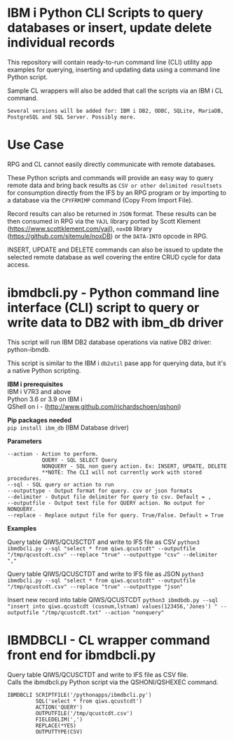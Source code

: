 # IBM i Python CLI Scripts to query databases or insert, update delete individual records
This repository will contain ready-to-run command line (CLI) utility app examples for querying, inserting and updating data using a command line Python script.   

Sample CL wrappers will also be added that call the scripts via an IBM i CL command.     

```Several versions will be added for: IBM i DB2, ODBC, SQLite, MariaDB, PostgreSQL and SQL Server. Possibly more.```

# Use Case
RPG and CL cannot easily directly communicate with remote databases.   

These Python scripts and commands will provide an easy way to query remote data and bring back results as ```CSV or other delimited resultsets``` for consumption directly from the IFS by an RPG program or by importing to a database via the ```CPYFRMIMP``` command (Copy From Import File).   

Record results can also be returned in ```JSON``` format. These results can be then consumed in RPG via the ```YAJL``` library ported by Scott Klement (https://www.scottklement.com/yajl), ```noxDB``` library (https://github.com/sitemule/noxDB) or the ```DATA-INTO``` opcode in RPG.   

INSERT, UPDATE and DELETE commands can also be issued to update the selected remote database as well covering the entire CRUD cycle for data access. 

# ibmdbcli.py - Python command line interface (CLI) script to query or write data to DB2 with ibm_db driver
This script will run IBM DB2 database operations via native DB2 driver: python-ibmdb.

This script is similar to the IBM i ```db2util``` pase app for querying data, but it's a native Python scripting.

**IBM i prerequisites**   
IBM i V7R3 and above   
Python 3.6 or 3.9 on IBM i   
QShell on i - (http://www.github.com/richardschoen/qshoni)  

**Pip packages needed**  
```pip install ibm_db``` (IBM Database driver)  
  
**Parameters**
```
--action - Action to perform. 
           QUERY - SQL SELECT Query     
           NONQUERY - SQL non query action. Ex: INSERT, UPDATE, DELETE  
           **NOTE: The CLI will not currently work with stored procedures.  
--sql - SQL query or action to run  
--outputtype - Output format for query. csv or json formats  
--delimiter - Output file delimiter for query to csv. Default = ,  
--outputfile - Output text file for QUERY action. No output for NONQUERY.  
--replace - Replace output file for query. True/False. Default = True  
```

**Examples**

Query table QIWS/QCUSCTDT and write to IFS file as CSV
```python3 ibmdbcli.py --sql "select * from qiws.qcustcdt" --outputfile "/tmp/qcustcdt.csv" --replace "true" --outputtype "csv" --delimiter ","```  

Query table QIWS/QCUSCTDT and write to IFS file as JSON
```python3 ibmdbcli.py --sql "select * from qiws.qcustcdt" --outputfile "/tmp/qcustcdt.csv" --replace "true" --outputtype "json"```  

Insert new record into table QIWS/QCUSTCDT
```python3 ibmdbdb.py --sql "insert into qiws.qcustcdt (cusnum,lstnam) values(123456,'Jones') " --outputfile "/tmp/qcustcdt.txt" --action "nonquery"```

# IBMDBCLI - CL wrapper command front end for ibmdbcli.py

Query table QIWS/QCUSCTDT and write to IFS file as CSV file.   
Calls the ibmdbcli.py Python script via the QSHONI/QSHEXEC command. 

```
IBMDBCLI SCRIPTFILE('/pythonapps/ibmdbcli.py')                                      
         SQL('select * from qiws.qcustcdt')                  
         ACTION('QUERY')                                     
         OUTPUTFILE('/tmp/qcustcdt.csv')                          
         FIELEDELIM(',')                                     
         REPLACE(*YES) 
         OUTPUTTYPE(CSV)
```
